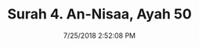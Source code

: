 ---
title       : "Surah 4. An-Nisaa, Ayah 50"
date        : 7/25/2018 2:52:08 PM
draft       : false
type        : "quran"
layout      : "compare"
BookCode    : "CMP"
SurahNumber : "4"
AyahNumber  : "50"
TotalAyah   : "176"
---